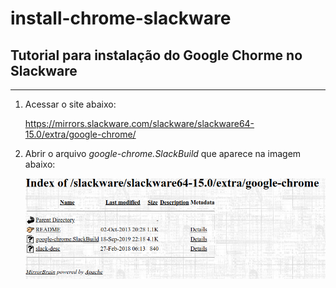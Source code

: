 # install-chrome-slackware
## Tutorial para instalação do Google Chorme no Slackware
---

1) Acessar o site abaixo:</br>

   https://mirrors.slackware.com/slackware/slackware64-15.0/extra/google-chrome/
   
3) Abrir o arquivo _google-chrome.SlackBuild_ que aparece na imagem abaixo:

   <img src="imagens/chrome.png">
   
